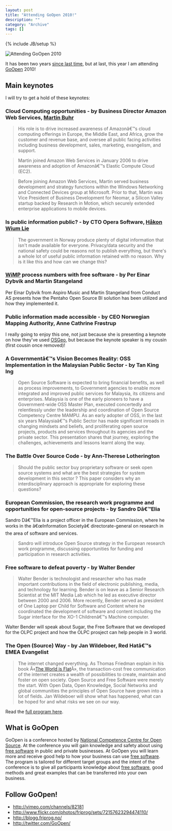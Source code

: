 ```yaml
--- 
layout: post 
title: "Attending GoOpen 2010!"
description: ""
category: "Archive"
tags: []
---
```

{% include JB/setup %}  

![Attending GoOpen 2010](/assets/img/imgc4928b9eb8ca15678b567d7c5864c1f0.png)

It has been two years <a href="http://phun-ky.net/2008/03/attending-goopen-2008">since last time</a>, but at last, this year I am attending <a href="http://www.goopen.no">GoOpen</a> 2010! 

## Main keynotes


I will try to get a hold of these keynotes:

### Cloud Computing opportunities - by Business Director Amazon Web Services, <a href="http://lu.linkedin.com/in/martinbuhr">Martin Buhr</a>


> His role is to drive increased awareness of Amazonâ€™s cloud computing offerings in Europe, the Middle East, and Africa, grow the customer and revenue base, and oversee all public facing activities including business development, sales, marketing, evangelism, and support.

> Martin joined Amazon Web Services in January 2006 to drive awareness and adoption of Amazonâ€™s Elastic Compute Cloud (EC2).

> Before joining Amazon Web Services, Martin served business development and strategy functions within the Windows Networking and Connected Devices group at Microsoft. Prior to that, Martin was Vice President of Business Development for Neomar, a Silicon Valley startup backed by Research in Motion, which securely extended enterprise applications to mobile devices.


### Is public information public? - by CTO Opera Software, <a href="http://people.opera.com/howcome/">H&aring;kon Wium Lie</a>


> The government in Norway produce plenty of digital information that isn't made available for everyone. Privacy/data security and the national safety could be reasons not to publish everything, but there's a whole lot of useful public information retained with no reason. Why is it like this and how can we change this?


### <a href="http://wimp.no/">WiMP</a> process numbers with free software - by Per Einar Dybvik and Martin Stangeland


Per Einar Dybvik from Aspiro Music and Martin Stangeland from Conduct AS presents how the Pentaho Open Source BI solution has been utilized and how they implemented it.

### Public information made accessible - by CEO Norwegian Mapping Authority, Anne Cathrine Fr&oslash;strup


I really going to enjoy this one, not just because she is presenting a keynote on how they've used <a href="http://www.osgeo.org/">OSGeo</a>, but because the keynote speaker is my cousin (first cousin once removed)!

### A Governmentâ€™s Vision Becomes Reality: OSS Implementation in the Malaysian Public Sector - by Tan King Ing


> Open Source Software is expected to bring financial benefits, as well as process improvements, to Government agencies to enable more integrated and improved public services for Malaysia, its citizens and enterprises. Malaysia is one of the early pioneers to have a Government-wide OSS Master Plan, executed concertedly and relentlessly under the leadership and coordination of Open Source Competency Centre MAMPU. As an early adopter of OSS, in the last six years Malaysiaâ€™s Public Sector has made significant inroads in changing mindsets and beliefs, and proliferating open source projects, products and services throughout its agencies and the private sector. This presentation shares that journey, exploring the challenges, achievements and lessons learnt along the way.


### The Battle Over Source Code - by Ann-Therese Lotherington


> Should the public sector buy proprietary software or seek open source systems and what are the best strategies for system development in this sector ? This paper considers why an interdisciplinary approach is appropriate for exploring these questions?


### European Commission, the research work programme and opportunities for open-source projects - by Sandro Dâ€™Elia


Sandro Dâ€™Elia is a project officer in the European Commission, where he works in the â€œInformation Societyâ€ directorate-general on research in the area of software and services.
> Sandro will introduce Open Source strategy in the European research work programme, discussing opportunities for funding and participation in research activities.


### Free software to defeat poverty - by Walter Bender

> Walter Bender is technologist and researcher who has made important contributions in the field of electronic publishing, media, and technology for learning. Bender is on leave as a Senior Research Scientist at the MIT Media Lab which he led as executive director between 2000 and 2006. More recently, Bender served as president of One Laptop per Child for Software and Content where he coordinated the development of software and content including the Sugar interface for the XO-1 Childrenâ€™s Machine computer.

 

Walter Bender will speak about Sugar, the Free Software that we developed for the OLPC project and how the OLPC prosject can help people in 3 world.


### The Open (Source) Way - by Jan Wildeboer, Red Hatâ€™s EMEA Evangelist

> The internet changed everything. As Thomas Friedman explain in his book Â«<a href="http://en.wikipedia.org/wiki/The_World_Is_Flat">The World is Flat</a>Â», the transaction-cost free communication of the internet creates a wealth of possibilities to create, maintain and foster on open society. Open Source and Free Software were merely the start. With Open Data, Open Knowledge, Social Networks and global communities the principles of Open Source have grown into a lot of fields. Jan Wildeboer will show what has happened, what can be hoped for and what risks we see on our way.


Read the <a href="http://www.goopen.no/program/">full program here</a>.



## What is GoOpen


GoOpen is a conference hosted by <a href="http://blogg.friprog.no/">National Competence Centre for Open Source</a>. At the conference you will gain knowledge and safety about using <a href="http://www.gnu.org/philosophy/free-sw.html">free software</a> in public and private businesses. At GoOpen you will learn more and receive good help to how your business can use <a href="http://www.gnu.org/philosophy/free-sw.html">free software</a>.
The program is tailored for different target groups and the intent of the conference is to give all participants knowledge about <a href="http://www.gnu.org/philosophy/free-sw.html">free software</a>, good methods and great examples that can be transferred into your own business.

## Follow GoOpen!


* <a href="http://vimeo.com/channels/82181">http://vimeo.com/channels/82181</a>
* <a href="http://www.flickr.com/photos/friprog/sets/72157623294474110/">http://www.flickr.com/photos/friprog/sets/72157623294474110/</a>  
* <a href="http://blogg.friprog.no/">http://blogg.friprog.no/</a>  
* <a href="http://twitter.com/GoOpen/">http://twitter.com/GoOpen/</a>  
